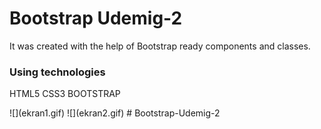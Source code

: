 <h1>Bootstrap Udemig-2</h1>
<P>It was created with the help of Bootstrap ready components and classes.</P>
<h3>Using technologies</h3>
<p>HTML5 CSS3 BOOTSTRAP</p>
![](ekran1.gif)
![](ekran2.gif)
# Bootstrap-Udemig-2
